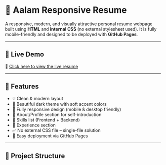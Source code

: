 # 💼 Aalam Responsive Resume

A responsive, modern, and visually attractive personal resume webpage built using **HTML** and **internal CSS** (no external stylesheet used). It is fully mobile-friendly and designed to be deployed with **GitHub Pages**.

---

## 📌 Live Demo

🔗 [Click here to view the live resume](https://github.com/AalamDeveloper/aalam-responsive-resume)

---

## 🧾 Features

- 💡 Clean & modern layout
- 🎨 Beautiful dark theme with soft accent colors
- 📱 Fully responsive design (mobile & desktop friendly)
- 🧠 About/Profile section for self-introduction
- 🧰 Skills list (Frontend + Backend)
- 💼 Experience section
- ✅ No external CSS file – single-file solution
- 🚀 Easy deployment via GitHub Pages

---

## 📂 Project Structure

